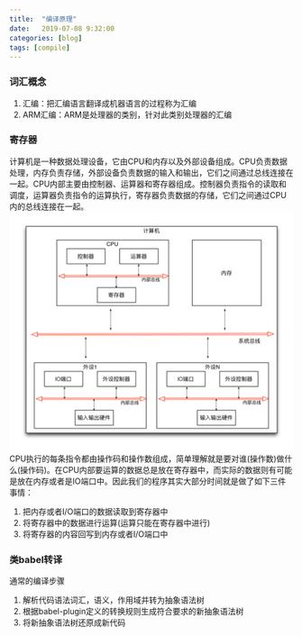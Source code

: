 ```yaml
---
title:  "编译原理"
date:   2019-07-08 9:32:00
categories: [blog]
tags: [compile]
---
```


### 词汇概念
1. 汇编：把汇编语言翻译成机器语言的过程称为汇编
2. ARM汇编：ARM是处理器的类别，针对此类别处理器的汇编

### 寄存器
计算机是一种数据处理设备，它由CPU和内存以及外部设备组成。CPU负责数据处理，内存负责存储，外部设备负责数据的输入和输出，它们之间通过总线连接在一起。CPU内部主要由控制器、运算器和寄存器组成。控制器负责指令的读取和调度，运算器负责指令的运算执行，寄存器负责数据的存储，它们之间通过CPU内的总线连接在一起。
![](/images/2019-07-08-compiler/cpu.png)
CPU执行的每条指令都由操作码和操作数组成，简单理解就是要对谁(操作数)做什么(操作码)。在CPU内部要运算的数据总是放在寄存器中，而实际的数据则有可能是放在内存或者是IO端口中。因此我们的程序其实大部分时间就是做了如下三件事情：
1. 把内存或者I/O端口的数据读取到寄存器中
2. 将寄存器中的数据进行运算(运算只能在寄存器中进行)
3. 将寄存器的内容回写到内存或者I/O端口中

### 类babel转译
通常的编译步骤
1. 解析代码语法词汇，语义，作用域并转为抽象语法树
2. 根据babel-plugin定义的转换规则生成符合要求的新抽象语法树
3. 将新抽象语法树还原成新代码

[1]: https://www.jianshu.com/p/6d7a57794122
